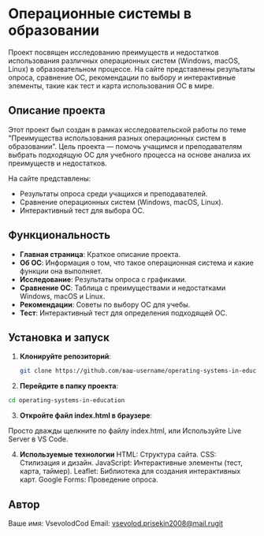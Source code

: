 # Операционные системы в образовании

Проект посвящен исследованию преимуществ и недостатков использования различных операционных систем (Windows, macOS, Linux) в образовательном процессе. На сайте представлены результаты опроса, сравнение ОС, рекомендации по выбору и интерактивные элементы, такие как тест и карта использования ОС в мире.

## Описание проекта

Этот проект был создан в рамках исследовательской работы по теме "Преимущества использования разных операционных систем в образовании". Цель проекта — помочь учащимся и преподавателям выбрать подходящую ОС для учебного процесса на основе анализа их преимуществ и недостатков.

На сайте представлены:
- Результаты опроса среди учащихся и преподавателей.
- Сравнение операционных систем (Windows, macOS, Linux).
- Интерактивный тест для выбора ОС.

## Функциональность

- **Главная страница**: Краткое описание проекта.
- **Об ОС**: Информация о том, что такое операционная система и какие функции она выполняет.
- **Исследование**: Результаты опроса с графиками.
- **Сравнение ОС**: Таблица с преимуществами и недостатками Windows, macOS и Linux.
- **Рекомендации**: Советы по выбору ОС для учебы.
- **Тест**: Интерактивный тест для определения подходящей ОС.

## Установка и запуск

1. **Клонируйте репозиторий**:
   ```bash
   git clone https://github.com/ваш-username/operating-systems-in-education.git

2. **Перейдите в папку проекта**:

```bash
cd operating-systems-in-education

```

3. **Откройте файл index.html в браузере**:

Просто дважды щелкните по файлу index.html, или
Используйте Live Server в VS Code.

4. **Используемые технологии**
HTML: Структура сайта.
CSS: Стилизация и дизайн.
JavaScript: Интерактивные элементы (тест, карта, таймер).
Leaflet: Библиотека для создания интерактивных карт.
Google Forms: Проведение опроса.

## Автор
Ваше имя: VsevolodCod
Email: vsevolod.prisekin2008@mail.rugit